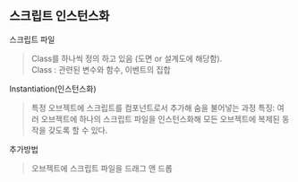 스크립트 인스턴스화
------

스크립트 파일
>Class를 하나씩 정의 하고 있음 (도면 or 설계도에 해당함).  
>Class : 관련된 변수와 함수, 이벤트의 집합

Instantiation(인스턴스화)
>특정 오브젝트에 스크립트를 컴포넌트로서 추가해 숨을 불어넣는 과정
>특징: 여러 오브젝트에 하나의 스크립트 파일을 인스턴스화해 모든 오브젝트에 복제된 동작을 갖도록 할 수 있다.

추가방법
>오브젝트에 스크립트 파일을 드래그 앤 드롭

